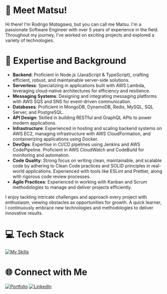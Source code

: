 # 👋 Meet Matsu!
Hi there! I'm Rodrigo Mɑtɑgɑwɑ, but you can call me Matsu. I'm a passionate Software Engineer with over 5 years of experience in the field. Throughout my journey, I've worked on exciting projects and explored a variety of technologies.
  
# 🚀 Expertise and Background
- **Backend**: Proficient in Node.js (JavaScript & TypeScript), crafting efficient, robust, and maintainable server-side solutions.
- **Serverless**: Specializing in applications built with AWS Lambda, leveraging cloud-native architectures for efficiency and resilience.
- **Messaging Systems**: Designing and integrating messaging platforms with AWS SQS and SNS for event-driven communication.
- **Databases**: Proficient in MongoDB, DynamoDB, Redis, MySQL, SQL Server, and PostgreSQL.
-  **API Design**: Skilled in building RESTful and GraphQL APIs to power modern applications.
- **Infrastructure**: Experienced in hosting and scaling backend systems on AWS EC2, managing infrastructure with AWS CloudFormation, and containerizing applications using Docker.
-  **DevOps**: Expertise in CI/CD pipelines using Jenkins and AWS CodePipeline. Proficient in AWS CloudWatch and CodeBuild for monitoring and automation.
- **Code Quality**: Strong focus on writing clean, maintainable, and scalable code by adhering to Clean Code practices and SOLID principles in real-world applications. Experienced with tools like ESLint and Prettier, along with rigorous code review processes.
- **Agile Practices**: Experienced in working with Kanban and Scrum methodologies to manage and deliver projects efficiently.

I enjoy tackling intricate challenges and approach every project with enthusiasm, viewing obstacles as opportunities for growth. A quick learner, I continuously embrace new technologies and methodologies to deliver innovative results. 

# 💻 Tech Stack
[![My Skills](https://skillicons.dev/icons?i=js,ts,nodejs,aws,azure,mongodb,dynamodb,redis,mysql,postgres,docker,git,jest,express,graphql&theme=dark)](https://skillicons.dev)  

# 🌐 Connect with Me
[![Portfolio](https://img.shields.io/badge/Portfolio-%23000000.svg?style=for-the-badge&logo=firefox&logoColor=#FF7139)](https://devmatsu.com)
[![LinkedIn](https://img.shields.io/badge/LinkedIn-%230077B5.svg?style=for-the-badge&logo=linkedin&logoColor=white)](https://linkedin.com/in/rodrigo-matagawa)
